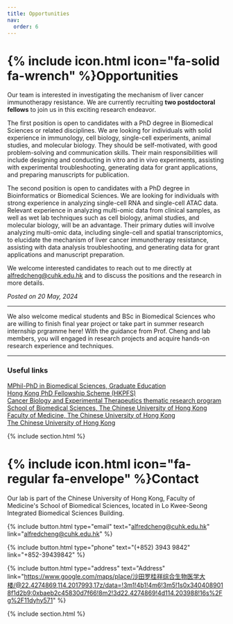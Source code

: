 ```yaml
---
title: Opportunities
nav:
  order: 6
---
```



# {% include icon.html icon="fa-solid fa-wrench" %}Opportunities

Our team is interested in investigating the mechanism of liver cancer immunotherapy resistance. We are currently recruiting **two postdoctoral fellows** to join us in this exciting research endeavor.

The first position is open to candidates with a PhD degree in Biomedical Sciences or related disciplines. We are looking for individuals with solid experience in immunology, cell biology, single-cell experiments, animal studies, and molecular biology. They should be self-motivated, with good problem-solving and communication skills. Their main responsibilities will include designing and conducting in vitro and in vivo experiments, assisting with experimental troubleshooting, generating data for grant applications, and preparing manuscripts for publication.

The second position is open to candidates with a PhD degree in Bioinformatics or Biomedical Sciences. We are looking for individuals with strong experience in analyzing single-cell RNA and single-cell ATAC data. Relevant experience in analyzing multi-omic data from clinical samples, as well as wet lab techniques such as cell biology, animal studies, and molecular biology, will be an advantage. Their primary duties will involve analyzing multi-omic data, including single-cell and spatial transcriptomics, to elucidate the mechanism of liver cancer immunotherapy resistance, assisting with data analysis troubleshooting, and generating data for grant applications and manuscript preparation.

We welcome interested candidates to reach out to me directly at alfredcheng@cuhk.edu.hk and to discuss the positions and the research in more details.

_Posted on 20 May, 2024_

---

We also welcome medical students and BSc in Biomedical Sciences who are willing to finish final year project or take part in summer research internship prgramme here! With the guidance from Prof. Cheng and lab members, you will engaged in research projects and acquire hands-on research experience and techniques. 

---

### Useful links
[MPhil-PhD in Biomedical Sciences, Graduate Education](https://www2.sbs.cuhk.edu.hk/en-gb/education/graduate-education)  
[Hong Kong PhD Fellowship Scheme (HKPFS)](https://www.gs.cuhk.edu.hk/admissions/scholarships-fees/hkpfs)  
[Cancer Biology and Experimental Therapeutics thematic research program](https://www2.sbs.cuhk.edu.hk/en-gb/research/thematic-research-programs/cancer-biology-and-experimental-therapeutics)  
[School of Biomedical Sciences, The Chinese University of Hong Kong](https://www2.sbs.cuhk.edu.hk/en-gb/)  
[Faculty of Medicine, The Chinese University of Hong Kong](https://www.med.cuhk.edu.hk)  
[The Chinese University of Hong Kong](https://www.cuhk.edu.hk/chinese/index.html)  

{% include section.html %}


# {% include icon.html icon="fa-regular fa-envelope" %}Contact

Our lab is part of the Chinese University of Hong Kong, Faculty of Medicine's School of Biomedical Sciences, located in Lo Kwee-Seong Integrated Biomedical Sciences Building.


{% include button.html type="email" text="alfredcheng@cuhk.edu.hk" link="alfredcheng@cuhk.edu.hk" %}

{% include button.html type="phone" text="(+852) 3943 9842" link="+852-39439842" %}

{% include button.html type="address" text="Address" link="https://www.google.com/maps/place/沙田罗桂祥综合生物医学大楼/@22.4274869,114.2017993,17z/data=!3m1!4b1!4m6!3m5!1s0x3404089018f1d2b9:0xbaeb2c45830d7f66!8m2!3d22.4274869!4d114.203988!16s%2Fg%2F11dyhy571" %}


{% include section.html %}
